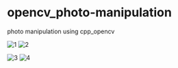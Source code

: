 # opencv_photo-manipulation
photo manipulation using cpp_opencv



![1](https://user-images.githubusercontent.com/67878157/115642756-817e8700-a356-11eb-9ae9-ac2e627ccc50.jpg)
![2](https://user-images.githubusercontent.com/67878157/115642761-84797780-a356-11eb-9e31-381caa97ca07.jpg)




![3](https://user-images.githubusercontent.com/67878157/115642764-85120e00-a356-11eb-8c9f-22a5b7968323.jpg)
![4](https://user-images.githubusercontent.com/67878157/115642777-88a59500-a356-11eb-8a92-2ce444b65882.jpg)
